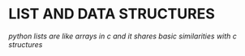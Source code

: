 # **LIST AND DATA STRUCTURES**

_python lists are like arrays in c and it shares basic similarities with c structures_
